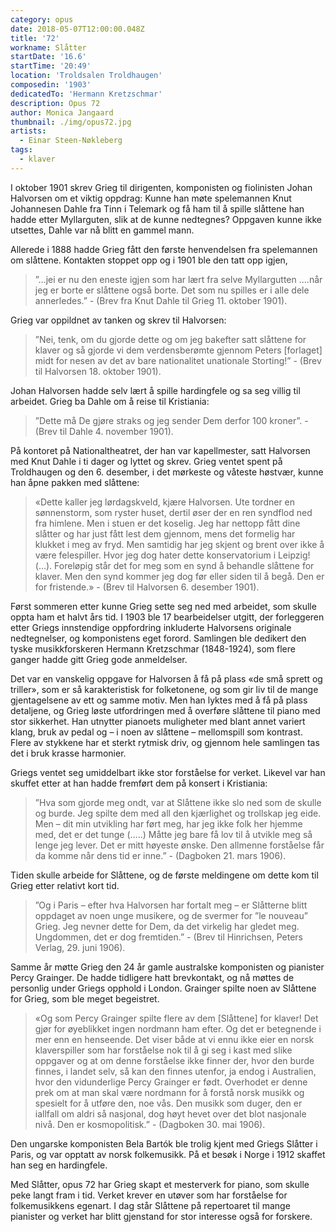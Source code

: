 ```yaml
---
category: opus
date: 2018-05-07T12:00:00.048Z
title: '72'
workname: Slåtter
startDate: '16.6'
startTime: '20:49'
location: 'Troldsalen Troldhaugen'
composedin: '1903'
dedicatedTo: 'Hermann Kretzschmar'
description: Opus 72
author: Monica Jangaard
thumbnail: ./img/opus72.jpg
artists:
  - Einar Steen-Nøkleberg
tags:
  - klaver
---
```

I oktober 1901 skrev Grieg til dirigenten, komponisten og fiolinisten Johan Halvorsen om et viktig oppdrag: Kunne han møte spelemannen Knut Johannesen Dahle fra Tinn i Telemark og få ham til å spille slåttene han hadde etter Myllarguten, slik at de kunne nedtegnes? Oppgaven kunne ikke utsettes, Dahle var nå blitt en gammel mann.  

Allerede i 1888 hadde Grieg fått den første henvendelsen fra spelemannen om slåttene. Kontakten stoppet opp og i 1901 ble den tatt opp igjen,

> ”…jei er nu den eneste igjen som har lært fra selve Myllargutten ….når jeg er borte er slåttene også borte. Det som nu spilles er i alle dele annerledes.” - (Brev fra Knut Dahle til Grieg 11. oktober 1901).

Grieg var oppildnet av tanken og skrev til Halvorsen:

> ”Nei, tenk, om du gjorde dette og om jeg bakefter satt slåttene for klaver og så gjorde vi dem verdensberømte gjennom Peters [forlaget] midt for nesen av det av bare nationalitet unationale Storting!” - (Brev til Halvorsen 18. oktober 1901).

Johan Halvorsen hadde selv lært å spille hardingfele og sa seg villig til arbeidet. Grieg ba Dahle om å reise til Kristiania:

> ”Dette må De gjøre straks og jeg sender Dem derfor 100 kroner”. - (Brev til Dahle 4. november 1901).

På kontoret på Nationaltheatret, der han var kapellmester, satt Halvorsen med Knut Dahle i ti dager og lyttet og skrev. Grieg ventet spent på Troldhaugen og den 6. desember, i det mørkeste og våteste høstvær, kunne han åpne pakken med slåttene:

> «Dette kaller jeg lørdagskveld, kjære Halvorsen. Ute tordner en sønnenstorm, som ryster huset, dertil øser der en ren syndflod ned fra himlene. Men i stuen er det koselig. Jeg har nettopp fått dine slåtter og har just fått lest dem gjennom, mens det formelig har klukket i meg av fryd. Men samtidig har jeg skjent og brent over ikke å være felespiller. Hvor jeg dog hater dette konservatorium i Leipzig! (…). Foreløpig står det for meg som en synd å behandle slåttene for klaver. Men den synd kommer jeg dog før eller siden til å begå. Den er for fristende.» - (Brev til Halvorsen 6. desember 1901).

Først sommeren etter kunne Grieg sette seg ned med arbeidet, som skulle oppta ham et halvt års tid. I 1903 ble 17 bearbeidelser utgitt, der forleggeren etter Griegs innstendige oppfordring inkluderte Halvorsens originale nedtegnelser, og komponistens eget forord. Samlingen ble dedikert den tyske musikkforskeren Hermann Kretzschmar (1848-1924), som flere ganger hadde gitt Grieg gode anmeldelser.

Det var en vanskelig oppgave for Halvorsen å få på plass «de små sprett og triller», som er så karakteristisk for folketonene, og som gir liv til de mange gjentagelsene av ett og samme motiv. Men han lyktes med å få på plass detaljene, og Grieg løste utfordringen med å overføre slåttene til piano med stor sikkerhet. Han utnytter pianoets muligheter med blant annet variert klang, bruk av pedal og – i noen av slåttene – mellomspill som kontrast. Flere av stykkene har et sterkt rytmisk driv, og gjennom hele samlingen tas det i bruk krasse harmonier.

Griegs ventet seg umiddelbart ikke stor forståelse for verket. Likevel var han skuffet etter at han hadde fremført dem på konsert i Kristiania:

> ”Hva som gjorde meg ondt, var at Slåttene ikke slo ned som de skulle og burde. Jeg spilte dem med all den kjærlighet og trollskap jeg eide. Men – dit min utvikling har ført meg, har jeg ikke folk her hjemme med, det er det tunge (…..) Måtte jeg bare få lov til å utvikle meg så lenge jeg lever. Det er mitt høyeste ønske. Den allmenne forståelse får da komme når dens tid er inne.” - (Dagboken 21. mars 1906).

Tiden skulle arbeide for Slåttene, og de første meldingene om dette kom til Grieg etter relativt kort tid.  

> ”Og i Paris – efter hva Halvorsen har fortalt meg – er Slåtterne blitt oppdaget av noen unge musikere, og de svermer for ”le nouveau” Grieg. Jeg nevner dette for Dem, da det virkelig har gledet meg. Ungdommen, det er dog fremtiden.” - (Brev til Hinrichsen, Peters Verlag, 29. juni 1906).

Samme år møtte Grieg den 24 år gamle australske komponisten og pianister Percy Grainger. De hadde tidligere hatt brevkontakt, og nå møttes de personlig under Griegs opphold i London. Grainger spilte noen av Slåttene for Grieg, som ble meget begeistret.  

> «Og som Percy Grainger spilte flere av dem [Slåttene] for klaver! Det gjør for øyeblikket ingen nordmann ham efter. Og det er betegnende i mer enn en henseende. Det viser både at vi ennu ikke eier en norsk klaverspiller som har forståelse nok til å gi seg i kast med slike oppgaver og at om denne forståelse ikke finner der, hvor den burde finnes, i landet selv, så kan den finnes utenfor, ja endog i Australien, hvor den vidunderlige Percy Grainger er født. Overhodet er denne prek om at man skal være nordmann for å forstå norsk musikk og spesielt for å utføre den, noe vås. Den musikk som duger, den er iallfall om aldri så nasjonal, dog høyt hevet over det blot nasjonale nivå. Den er kosmopolitisk.” - (Dagboken 30. mai 1906).

Den ungarske komponisten Bela Bartók ble trolig kjent med Griegs Slåtter i Paris, og var opptatt av norsk folkemusikk. På et besøk i Norge i 1912 skaffet han seg en hardingfele.

Med Slåtter, opus 72 har Grieg skapt et mesterverk for piano, som skulle peke langt fram i tid. Verket krever en utøver som har forståelse for folkemusikkens egenart. I dag står Slåttene på repertoaret til mange pianister og verket har blitt gjenstand for stor interesse også for forskere.
